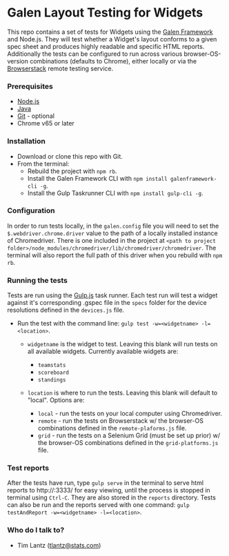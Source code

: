 # Galen Layout Testing for Widgets #

This repo contains a set of tests for Widgets using the [Galen Framework](http://galenframework.com/) and Node.js.  They will test whether a Widget's layout conforms to a given spec sheet and produces highly readable and specific HTML reports.  Additionally the tests can be configured to run across various browser-OS-version combinations (defaults to Chrome), either locally or via the [Browserstack](http://www.browserstack.com) remote testing service.

### Prerequisites ###
* [Node.js](https://nodejs.org/en/)
* [Java](https://www.java.com/en/)
* [Git](https://git-scm.com/) - optional
* Chrome v65 or later

### Installation ###
* Download or clone this repo with Git.
* From the terminal:
    * Rebuild the project with `npm rb`.
    * Install the Galen Framework CLI with `npm install galenframework-cli -g`.
    * Install the Gulp Taskrunner CLI with `npm install gulp-cli -g`.

### Configuration ###
In order to run tests locally, in the `galen.config` file you will need to set the
`$.webdriver.chrome.driver` value to the path of a locally installed instance of Chromedriver.  There is one included in the project at `<path to project folder>/node_modules/chromedriver/lib/chromedriver/chromedriver`.  The terminal will also report the full path of this driver when you rebuild with `npm rb`.

### Running the tests ###
Tests are run using the [Gulp.js](https://gulpjs.com/) task runner.  Each test run will test a widget against it's corresponding .gspec file in the `specs` folder for the device resolutions defined in the `devices.js` file.

* Run the test with the command line: `gulp test -w=<widgetname> -l=<location>`.
    * `widgetname` is the widget to test.  Leaving this blank will run tests on all available widgets.  Currently available widgets are:
        * `teamstats`
        * `scoreboard`
        * `standings`

    * `location` is where to run the tests.  Leaving this blank will default to "local". Options are:
        * `local` - run the tests on your local computer using Chromedriver.
        * `remote` - run the tests on Browserstack w/ the browser-OS combinations defined in the `remote-plaforms.js` file.
        * `grid` - run the tests on a Selenium Grid (must be set up prior) w/ the browser-OS combinations defined in the `grid-platforms.js` file.

### Test reports ###
After the tests have run, type `gulp serve` in the terminal to serve html reports to http://<your-ip>:3333/ for easy viewing, until the process is stopped in terminal using `Ctrl-C`. They are also stored in the `reports` directory.  Tests can also be run and the reports served with one command: `gulp testAndReport -w=<widgetname> -l=<location>`.

### Who do I talk to? ###
* Tim Lantz (tlantz@stats.com)

